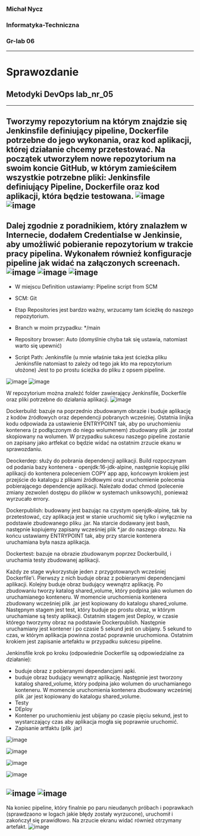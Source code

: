### Michał Nycz
### Informatyka-Techniczna
### Gr-lab 06
----
# Sprawozdanie
## Metodyki DevOps lab_nr_05
----
Tworzymy repozytorium na którym znajdzie się Jenkinsfile definiujący pipeline, Dockerfile potrzebne do jego wykonania, oraz kod aplikacji, której działanie chcemy przetestować.
Na początek utworzyłem nowe repozytorium na swoim koncie GitHub, w którym zamieściłem wszystkie potrzebne pliki: Jenkinsfile definiujący Pipeline, Dockerfile oraz kod aplikacji, która będzie testowana.
![image](https://user-images.githubusercontent.com/75485199/169030629-9306d078-ef02-4c2d-8a2a-8ec8e2486c13.png)
![image](https://user-images.githubusercontent.com/75485199/169030716-0349e52a-22fd-41d6-866e-1df033bb78bd.png)
----
Dalej zgodnie z poradnikiem, który znalazłem w Internecie, dodałem Credentialse w Jenkinsie, aby umożliwić pobieranie repozytorium w trakcie pracy pipelina.
Wykonałem również konfiguracje pipeline jak widać na załączonych screenach.
![image](https://user-images.githubusercontent.com/75485199/169036293-f8ffcfad-8f46-4ea2-b547-21b953fdcc65.png)
![image](https://user-images.githubusercontent.com/75485199/169031085-78b0755f-e899-475d-bf61-9cc37e2c03e0.png)
![image](https://user-images.githubusercontent.com/75485199/169031110-44e559b1-f50f-4cab-b2e1-a7f0d1e733bd.png)
----
- W miejscu Definition ustawiamy: Pipeline script from SCM  

- SCM: Git

- Etap Repositories jest bardzo ważny, wrzucamy tam ścieżkę do naszego repozytorium. 

- Branch w moim przypadku: */main

- Repository browser: Auto (domyślnie chyba tak się ustawia, natomiast warto się upewnić)

- Script Path: Jenkinsfile (u mnie właśnie taka jest ścieżka pliku Jenkinsfile natomiast to zależy od tego jak kto ma repozytorium ułożone)
Jest to po prostu ścieżka do pliku z opsem pipeline.

![image](https://user-images.githubusercontent.com/75485199/169031202-d80fe02e-74ea-40f2-873a-98d00e5b35be.png)
![image](https://user-images.githubusercontent.com/75485199/169031210-8753f98b-98d7-49a2-99b7-669bd0c84dbf.png)

W repozytorium można znaleźć folder zawierający Jenkinsfile, Dockerfile oraz pliki potrzebne do działania aplikacji. 
![image](https://user-images.githubusercontent.com/75485199/169040274-00d17a39-0eab-4bce-a53a-fd3e2f191404.png)


Dockerbuild: bazuje na poprzednio zbudowanym obrazie i buduje aplikację z kodów źródłowych oraz dependencji pobranych wcześniej. Ostatnia linijka kodu odpowiada za   ustawienie ENTRYPOINT tak, aby po uruchomieniu kontenera (z podłączonym do niego wolumenem) zbudowany plik .jar został skopiowany na wolumen.
W przypadku sukcesu naszego pipeline zostanie on zapisany jako artfekat co będzie widać na ostatnim zrzucie ekanu w sprawozdaniu.

Deockerdep: służy do pobrania dependencji aplikacji. Build rozpoczynam od podania bazy kontenera - openjdk:16-jdk-alpine, następnie kopiuję pliki aplikacji do kontenera poleceniem COPY app app, końcowym krokiem jest przejście do katalogu z plikami źródłowymi oraz uruchomienie polecenia pobierającego dependencje aplikacji.
Należało dodać chmod (polecenie zmiany zezwoleń dostępu do plików w systemach uniksowych), ponieważ wyrzucało errory.

Dockerpublish: budowany jest bazując na czystym openjdk-alpine, tak by przetestować, czy aplikacja jest w stanie uruchomić się tylko i wyłącznie na podstawie zbudowanego pliku .jar. Na starcie dodawany jest bash, następnie kopiujemy zapisany wcześniej plik *.jar do naszego obrazu. Na końcu ustawiamy ENTRYPOINT tak, aby przy starcie kontenera uruchamiana była nasza aplikacja.

Dockertest: bazuje na obrazie zbudowanym poprzez Dockerbuild, i uruchamia testy zbudowanej aplikacji.

 Każdy ze stage wykorzystuje jeden z przygotowanych wcześniej Dockerfile'i.
Pierwszy z nich buduje obraz z pobieranymi dependencjami aplikacji.
Kolejny buduje obraz budujący wewnątrz aplikację. Po zbudowaniu tworzy katalog shared_volume, który podpina jako wolumen do uruchamianego konteneru. W momencie uruchomienia kontenera zbudowany wcześniej plik .jar jest kopiowany do katalogu shared_volume.
Następnym stagem jest test, który buduje po prostu obraz, w którym uruchamiane są testy aplikacji.
Ostatnim stagem jest Deploy, w czasie którego tworzymy obraz na podstawie Dockerpublish. Następnie uruchamiany jest kontener i po czasie 5 sekund jest on ubijany. 5 sekund to czas, w którym aplikacja powinna zostać poprawnie uruchomiona.
Ostatnim krokiem jest zapisanie artefaktu w przypadku sukcesu pipeline.

Jenkinsfile krok po kroku (odpowiednie Dockerfile są odpowiedzialne za działanie):
- buduje obraz z pobieranymi dependancjami apki.
- buduje obraz budujący wewnątrz aplikację. Następnie jest tworzony katalog shared_volume, który podpina jako wolumen do uruchamianego konteneru. W momencie uruchomienia kontenera zbudowany wcześniej plik .jar jest kopiowany do katalogu shared_volume.
- Testy
- DEploy
- Kontener po uruchomieniu jest ubijany po czasie pięciu sekund, jest to wystarczający czas aby aplikacja mogła się poprawnie uruchomić.
- Zapisanie artfaktu (plik .jar)

![image](https://user-images.githubusercontent.com/75485199/169035478-7f3a30f9-d346-4ace-9e94-70f23d8f1421.png)

![image](https://user-images.githubusercontent.com/75485199/169035493-9313d2f5-38ca-4fea-9ac0-d9a4efb0aa3a.png)

![image](https://user-images.githubusercontent.com/75485199/169035528-64a03314-1046-4925-9ec7-2a5f225723c6.png)

![image](https://user-images.githubusercontent.com/75485199/169035560-06b0e6d9-9494-433d-b234-75b21099dfbf.png)

![image](https://user-images.githubusercontent.com/75485199/169035633-95757ed8-20d9-456b-96da-65bc45af4197.png)
![image](https://user-images.githubusercontent.com/75485199/169035685-574fa139-6c49-48a0-b156-605d7327cf42.png)
----
Na koniec pipeline, który finalnie po paru nieudanych próbach i poprawkach (sprawdzaono w logach jakie błędy zostały wyrzucone), uruchomił i zakończył się prawidłowo. Na zrzucie ekranu widać również otrzymany artefakt. 
![image](https://user-images.githubusercontent.com/75485199/169036073-d166dbf8-375e-44df-ae1f-d9453709b353.png)







